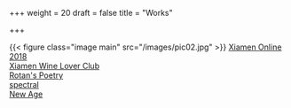 +++
weight = 20
draft = false
title = "Works"

+++

{{< figure class="image main" src="/images/pic02.jpg" >}}
[Xiamen Online 2018](http://xmok2018.github.io)  
[Xiamen Wine Lover Club](http://i9r.github.io)  
[Rotan's Poetry](http://rrotan.github.io)  
[spectral](https://arkadianriver.github.io/spectral/)  
[New Age](https://jekynewage.github.io/)  